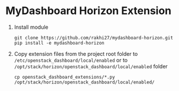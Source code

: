 # MyDashboard Horizon Extension

1. Install module

    ```
    git clone https://github.com/rakhi27/mydashboard-horizon.git
    pip install -e mydashboard-horizon
    ```

2. Copy extension files from the project root folder to ```/etc/openstack_dashboard/local/enabled``` or to ```/opt/stack/horizon/openstack_dashboard/local/enabled``` folder

    ```
    cp openstack_dashboard_extensions/*.py /opt/stack/horizon/openstack_dashboard/local/enabled/
    ```

